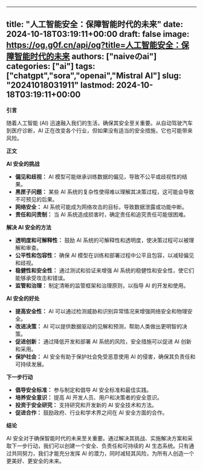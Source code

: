 
---
title: "人工智能安全：保障智能时代的未来"
date: 2024-10-18T03:19:11+00:00
draft: false
image: https://og.g0f.cn/api/og?title=人工智能安全：保障智能时代的未来
authors: ["naiveのai"]
categories: ["ai"]
tags: ["chatgpt","sora","openai","Mistral AI"]
slug: "20241018031911"
lastmod: 2024-10-18T03:19:11+00:00
---
**引言**

随着人工智能 (AI) 迅速融入我们的生活，确保其安全至关重要。从自动驾驶汽车到医疗诊断，AI 正在改变各个行业，但如果没有适当的安全措施，它也可能带来风险。

**正文**

**AI 安全的挑战**

* **偏见和歧视：** AI 模型可能继承训练数据的偏见，导致不公平或歧视性的结果。
* **黑匣子问题：** 某些 AI 系统的复杂性使得难以理解其决策过程，这可能会导致不可预见的后果。
* **网络安全：** AI 系统可能成为网络攻击的目标，导致数据泄露或功能中断。
* **责任和问责制：** 当 AI 系统造成损害时，确定责任和追究责任可能很困难。

**解决 AI 安全的方法**

* **透明度和可解释性：** 鼓励 AI 系统的可解释性和透明度，使决策过程可以被理解和审查。
* **公平性和包容性：** 确保 AI 模型在训练和部署过程中公平且包容，以减轻偏见和歧视。
* **稳健性和安全性：** 通过测试和验证来增强 AI 系统的稳健性和安全性，使它们能够承受攻击和错误。
* **监管和治理：** 制定清晰的监管框架和治理原则，以指导 AI 的开发和使用。

**AI 安全的好处**

* **提高安全性：** AI 可以通过检测威胁和识别异常情况来增强网络安全和物理安全。
* **改进决策：** AI 可以提供数据驱动的见解和预测，帮助人类做出更明智的决策。
* **促进创新：** 通过降低开发和部署 AI 系统的风险，安全措施可以促进 AI 创新和采用。
* **保护社会：** AI 安全有助于保护社会免受恶意使用 AI 的侵害，确保其负责任和可持续发展。

**下一步行动**

* **倡导安全标准：** 参与制定和倡导 AI 安全标准和最佳实践。
* **培养安全意识：** 提高 AI 开发人员、用户和决策者的安全意识。
* **投资于安全研究：** 支持研究和开发新的 AI 安全技术和方法。
* **促进合作：** 鼓励政府、行业和学术界之间在 AI 安全方面的合作。

**结论**

AI 安全对于确保智能时代的未来至关重要。通过解决其挑战、实施解决方案和采取下一步行动，我们可以创建一个安全、负责任和可持续的 AI 生态系统。只有通过共同努力，我们才能充分发挥 AI 的潜力，同时减轻其风险，为所有人创造一个更美好、更安全的未来。